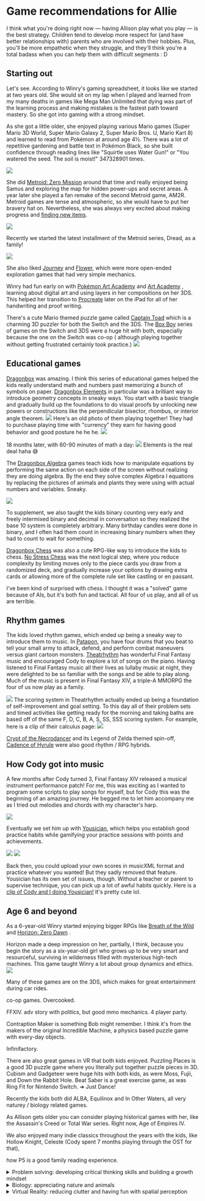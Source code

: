 # Game recommendations for Allie

I think what you're doing right now — having Allison play what you play — is the
best strategy. Children tend to develop more respect for (and have better
relationships with) parents who are involved with their hobbies. Plus, you'll be
more empathetic when they struggle, and they'll think you're a total badass when
you can help them with difficult segments : D

## Starting out

Let's see. According to Winry's gaming spreadsheet, it looks like we started at
two years old. She would sit on my lap when I played and learned from my many
deaths in games like Mega Man Unlimited that dying was part of the learning
process and making mistakes is the fastest path toward mastery. So she got into
gaming with a strong mindset.

As she got a little older, she enjoyed playing various Mario games (Super Mario
3D World, Super Mario Galaxy 2, Super Mario Bros. U, Mario Kart 8) and learned
to read from Pokémon at around age 4½. There was a lot of repetitive gardening
and battle text in Pokémon Black, so she built confidence through reading lines
like "Squirtle uses Water Gun!" or "You watered the seed. The soil is moist!"
347328901 times.

![](img/pokemonPlanting.jpg)

She did
[Metroid: Zero Mission](https://en.wikipedia.org/wiki/Metroid:_Zero_Mission)
around that time and really enjoyed being Samus and exploring the map for hidden
power-ups and secret areas. A year later she played a fan remake of the second
Metroid game, AM2R. Metroid games are tense and atmospheric, so she would have
to put her bravery hat on. Nevertheless, she was always very excited about
making progress and [finding new items](https://youtu.be/-mhABaHTI_w).

![](img/am2r.jpg)

Recently we started the latest installment of the Metroid series, Dread, as a
family!

![](img/metroidcollage.png)

She also liked [Journey](https://store.steampowered.com/app/638230/Journey/)
and [Flower](https://store.steampowered.com/app/966330/Flower/), which were more
open-ended exploration games that had very simple mechanics.

Winry had fun early on
with [Pokémon Art Academy](https://www.nintendo.com/games/detail/pokemon-art-academy-3ds/)
and [Art Academy](https://www.nintendo.com/games/detail/art-academy-lessons-for-everyone-3ds/)
, learning about digital art and using layers in her compositions on her 3DS.
This helped her transition
to [Procreate](https://apps.apple.com/us/app/procreate/id425073498) later on the
iPad for all of her handwriting and proof writing.

There's a cute Mario themed puzzle game
called [Captain Toad](https://www.nintendo.com/games/detail/captain-toad-treasure-tracker-switch/)
which is a charming 3D puzzler for both the Switch and the 3DS.
The [Box Boy](https://www.nintendo.com/games/detail/boxboy-and-boxgirl-switch/)
series of games on the Switch and 3DS were a huge hit with both, especially
because the one on the Switch was co-op (
although playing together without getting frustrated certainly took practice.)
![](img/boxboy.jpg)

## Educational games

[Dragonbox](https://dragonbox.com/) was amazing. I think this series of
educational games helped the kids really understand math and numbers past
memorizing a bunch of symbols on paper.
[Dragonbox Elements](https://www.youtube.com/watch?v=rm-6pDiSH44) in particular
was a brilliant way to introduce geometry concepts in sneaky ways. You start
with a basic triangle and gradually build up the foundations to do visual proofs
by unlocking new powers or constructions like the perpendicular bisector,
rhombus, or interior angle theorem.
![](img/elements.jpg)
Here's an old photo of them playing together! They had to purchase playing time 
with "currency" they earn for having good behavior and good posture he he he.
![](img/dbelementsbears.jpg)

18 months later, with 60-90 minutes of math a day:
![](img/cosx+y.png)
Elements is the real deal haha 😅

The [Dragonbox Algebra](https://dragonbox.com/products/algebra-5) games teach
kids how to manipulate equations by performing the same action on each side of
the screen without realizing they are doing algebra. By the end they solve
complex Algebra I equations by replacing the pictures of animals and plants they
were using with actual numbers and variables. Sneaky.

![](img/dragonboxalgebra.jpg)

To supplement, we also taught the kids binary counting very early and freely
intermixed binary and decimal in conversation so they realized the base 10
system is completely arbitrary. Many birthday candles were done in binary, and I
often had them count in increasing binary numbers when they had to count to wait
for something.

[Dragonbox Chess](https://www.youtube.com/watch?v=e2k6EKdyJMw) was also a cute
RPG-like way to introduce the kids to
chess. [No Stress Chess](https://www.amazon.com/Winning-Moves-Games-Stress-Chess/dp/B0007Q1IO4)
was the next logical step, where you reduce complexity by limiting moves only to
the piece cards you draw from a randomized deck, and gradually increase your
options by drawing extra cards or allowing more of the complete rule set 
like castling or en passant.

I've been kind of surprised with chess. I thought it was a "solved" game because
of AIs, but it's both fun and tactical. All four of us play, and all of us are
terrible.

## Rhythm games

The kids loved rhythm games, which ended up being a sneaky way to introduce them
to music. In [Patapon](https://www.youtube.com/watch?v=D3Hz4hIjeDs), you have
four drums that you beat to tell your small army to attack, defend, and perform
combat maneuvers versus giant cartoon
monsters. [Theatrhythm](https://www.youtube.com/watch?v=nUWXodOjzbI) has
wonderful Final Fantasy music and encouraged Cody to explore a lot of songs on
the piano. Having listened to Final Fantasy music all their lives as lullaby
music at night, they were delighted to be so familiar with the songs and be able
to play along. Much of the music is present in Final Fantasy XIV, a triple-A
MMORPG the four of us now play as a family. 

![](img/theatrhythm.jpg)
The scoring system in Theatrhythm actually ended up being a foundation of 
self-improvement and goal setting. To this day all of their problem sets and 
timed activities like getting ready for the morning and taking baths are 
based off of the same  F, D, C, B, A, S, SS, SSS scoring system. For 
example, here is a clip of their calculus page:
![](img/psets.png)


[Crypt of the Necrodancer](https://store.steampowered.com/app/247080/Crypt_of_the_NecroDancer/)
and its Legend of Zelda themed
spin-off, [Cadence of Hyrule](https://www.nintendo.com/games/detail/cadence-of-hyrule-crypt-of-the-necrodancer-featuring-the-legend-of-zelda-switch/)
were also good rhythm / RPG hybrids.

## How Cody got into music

A few months after Cody turned 3, Final Fantasy XIV released a musical
instrument performance patch! For me, this was exciting as I wanted to program
some scripts to play songs for myself, but for Cody this was the beginning of an
amazing journey. He begged me to let him accompany me as I tried out melodies
and chords with my character's harp.

![](img/ffxivperformance.jpg)

Eventually we set him up with [Yousician](https://yousician.com/), which
helps you establish good practice habits while gamifying your practice sessions
with points and achievements.

![](img/yousician1.jpg)
![](img/yousician2.jpg)

Back then, you could upload your own scores in musicXML format and practice
whatever you wanted! But they sadly removed that feature. Yousician has its own
set of issues, though. Without a teacher or parent to supervise technique, you
can pick up a lot of awful habits quickly. Here is a [clip of Cody and I 
doing Yousician!](https://youtu.be/0lWLZ4vp_ls) It's pretty cute lol.

## Age 6 and beyond

As a 6-year-old Winry started enjoying bigger RPGs like
[Breath of the Wild](https://www.zelda.com/breath-of-the-wild/) and
[Horizon: Zero Dawn](https://www.playstation.com/en-us/games/horizon-zero-dawn/)
.

Horizon made a deep impression on her, partially, I think, because you begin the
story as a six-year-old girl who grows up to be very smart and resourceful,
surviving in wilderness filled with mysterious high-tech machines. This game
taught Winry a lot about group dynamics and ethics.
![](img/aloyrost.png)

Many of these games are on the 3DS, which makes for great entertainment during
car rides.

co-op games. Overcooked.

FFXIV. adv story with politics, but good mmo mechanics. 4 player party.

Contraption Maker is something Bob might remember. I think it's from the makers
of the original Incredible Machine, a physics based puzzle game with every-day
objects.

Infinifactory.

There are also great games in VR that both kids enjoyed. Puzzling Places is a
good 3D puzzle game where you literally put together puzzle pieces in 3D. Cubism
and Gadgeteer were huge hits with both kids, as were Moss, Fujii, and Down the
Rabbit Hole. Beat Saber is a great exercise game, as was Ring Fit for Nintendo
Switch. ➜ Just Dance!

Recently the kids both did ALBA, Equilinox and In Other Waters, all very naturey
/ biology related games.

As Allison gets older you can consider playing historical games with her, like
the Assassin's Creed or Total War series. Right now, Age of Empires IV.

We also enjoyed many indie classics throughout the years with the kids, like
Hollow Knight, Celeste (Cody spent 7 months playing through the OST for that),

how P5 is a good family reading experience.



<details>
<summary>Problem solving: developing critical thinking skills and building a growth mindset</summary>
  FTL: Faster than Light

</details>  

<details>
<summary>Biology: appreciating nature and animals</summary>
  Equilinox
  In Other Waters
  Alba: a Wildlife Adventure
</details>  

<details>
<summary>Virtual Reality: reducing clutter and having fun with spatial perception</summary>
    VR is a great way to reduce clutter of physical toys and engage spatial perception skills! Here are a few the kids have enjoyed over the years:
</details>  


